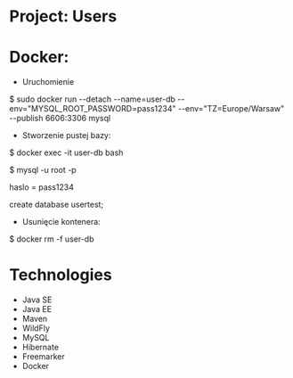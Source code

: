 # Project: Users

# Docker:

* Uruchomienie

$ sudo docker run --detach --name=user-db --env="MYSQL_ROOT_PASSWORD=pass1234" --env="TZ=Europe/Warsaw" --publish 6606:3306 mysql

* Stworzenie pustej bazy:

$ docker exec -it user-db bash

$ mysql -u root -p 

haslo = pass1234

create database usertest;

* Usunięcie kontenera:

$ docker rm -f user-db

# Technologies
* Java SE
* Java EE
* Maven
* WildFly
* MySQL
* Hibernate
* Freemarker
* Docker